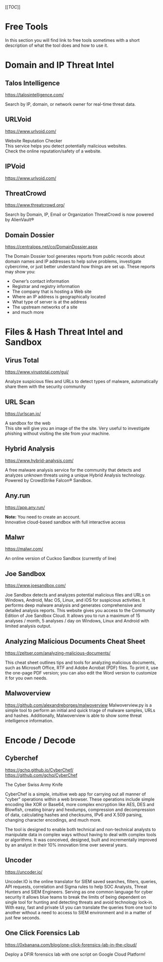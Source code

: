 [[_TOC_]]

# Free Tools
In this section you will find link to free tools sometimes with a short description of what the tool does and how to use it.

# Domain and IP Threat Intel
## Talos Intelligence
https://talosintelligence.com/  

Search by IP, domain, or network owner for real-time threat data.

## URLVoid
https://www.urlvoid.com/  

Website Reputation Checker  
This service helps you detect potentially malicious websites.  
Check the online reputation/safety of a website.  

## IPVoid
https://www.urlvoid.com/  


##  ThreatCrowd 
https://www.threatcrowd.org/  

Search by Domain, IP, Email or Organization 
ThreatCrowd is now powered by AlienVault® 

## Domain Dossier
https://centralops.net/co/DomainDossier.aspx  

The Domain Dossier tool generates reports from public records about domain names and IP addresses to help solve problems, investigate cybercrime, or just better understand how things are set up. These reports may show you:

-    Owner’s contact information
-    Registrar and registry information
-    The company that is hosting a Web site
-    Where an IP address is geographically located
-    What type of server is at the address
-    The upstream networks of a site
-    and much more



# Files & Hash Threat Intel and Sandbox
## Virus Total
https://www.virustotal.com/gui/  

Analyze suspicious files and URLs to detect types of malware, automatically share them with the security community 

## URL Scan
https://urlscan.io/  

A sandbox for the web  
This site will give you an image of the the site. Very useful to investigate phishing without visiting the site from your machine.

## Hybrid Analysis
https://www.hybrid-analysis.com/  

A free malware analysis service for the community that detects and analyzes unknown threats using a unique Hybrid Analysis technology.  
Powered by CrowdStrike Falcon® Sandbox.

## Any.run
https://app.any.run/  

**Note:** You need to create an account.  
Innovative cloud-based sandbox with full interactive access 


## Malwr
https://malwr.com/  

An online version of Cuckoo Sandbox (currently of line)

## Joe Sandbox
https://www.joesandbox.com/  

Joe Sandbox detects and analyzes potential malicious files and URLs on Windows, Android, Mac OS, Linux, and iOS for suspicious activities. It performs deep malware analysis and generates comprehensive and detailed analysis reports. This website gives you access to the Community Edition of Joe Sandbox Cloud. It allows you to run a maximum of 15 analyses / month, 5 analyses / day on Windows, Linux and Android with limited analysis output.

## Analyzing Malicious Documents Cheat Sheet
https://zeltser.com/analyzing-malicious-documents/  

This cheat sheet outlines tips and tools for analyzing malicious documents, such as Microsoft Office, RTF and Adobe Acrobat (PDF) files. To print it, use the one-page PDF version; you can also edit the Word version to customize it for you own needs. 

## Malwoverview
https://github.com/alexandreborges/malwoverview
Malwoverview.py is a simple tool to perform an initial and quick triage of malware samples, URLs and hashes. Additionally, Malwoverview is able to show some threat intelligence information.

# Encode / Decode
## Cyberchef
https://gchq.github.io/CyberChef/  
https://github.com/gchq/CyberChef  

The Cyber Swiss Army Knife

CyberChef is a simple, intuitive web app for carrying out all manner of "cyber" operations within a web browser. These operations include simple encoding like XOR or Base64, more complex encryption like AES, DES and Blowfish, creating binary and hexdumps, compression and decompression of data, calculating hashes and checksums, IPv6 and X.509 parsing, changing character encodings, and much more.

The tool is designed to enable both technical and non-technical analysts to manipulate data in complex ways without having to deal with complex tools or algorithms. It was conceived, designed, built and incrementally improved by an analyst in their 10% innovation time over several years.

## Uncoder
https://uncoder.io/  

Uncoder.IO is the online translator for SIEM saved searches, filters, queries, API requests, correlation and Sigma rules to help SOC Analysts, Threat Hunters and SIEM Engineers. Serving as one common language for cyber security it allows blue teams to break the limits of being dependent on single tool for hunting and detecting threats and avoid technology lock-in. With easy, fast and private UI you can translate the queries from one tool to another without a need to access to SIEM environment and in a matter of just few seconds. 

## One Click Forensics Lab
https://0xbanana.com/blog/one-click-forensics-lab-in-the-cloud/

Deploy a DFIR forensics lab with one script on Google Cloud Platform!

